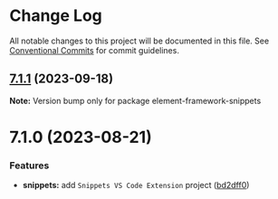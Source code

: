 # Change Log

All notable changes to this project will be documented in this file.
See [Conventional Commits](https://conventionalcommits.org) for commit guidelines.

## [7.1.1](https://github.com/Refinitiv/refinitiv-ui/compare/element-framework-snippets@7.1.0...element-framework-snippets@7.1.1) (2023-09-18)

**Note:** Version bump only for package element-framework-snippets

# 7.1.0 (2023-08-21)

### Features

- **snippets:** add `Snippets VS Code Extension` project ([bd2dff0](https://github.com/Refinitiv/refinitiv-ui/commit/bd2dff0a646bc6f5ef18188e3d75afa2b4eebc37))
